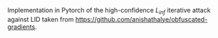 Implementation in Pytorch of the high-confidence $L_{inf}$ iterative attack against LID taken from https://github.com/anishathalye/obfuscated-gradients.
